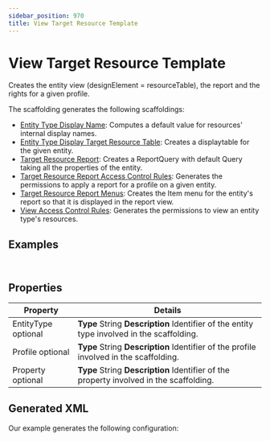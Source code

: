 ```yaml
---
sidebar_position: 970
title: View Target Resource Template
---
```


# View Target Resource Template

Creates the entity view (designElement = resourceTable), the report and the rights for a given profile.

The scaffolding generates the following scaffoldings:

* [Entity Type Display Name](../../entitytypes/entitytypes/entitytypedisplayname/index "Entity Type Display Name"): Computes a default value for resources' internal display names.
* [Entity Type Display Target Resource Table](../../entitytypes/entitytypes/entitytypedisplaytargetresourcetable/index "Entity Type Display Target Resource Table"): Creates a displaytable for the given entity.
* [Target Resource Report](../../queries/targetresourcereport/index "Target Resource Report"): Creates a ReportQuery with default Query taking all the properties of the entity.
* [Target Resource Report Access Control Rules](../../accesscontrolrules/queries/targetresourcereportaccesscontrolrules/index "Target Resource Report Access Control Rules"): Generates the permissions to apply a report for a profile on a given entity.
* [Target Resource Report Menus](../../entitytypes/entitytypes/targetresourcereportmenus/index "Target Resource Report Menus"): Creates the Item menu for the entity's report so that it is displayed in the report view.
* [View Access Control Rules](../../accesscontrolrules/resources/viewaccesscontrolrules/index "View Access Control Rules"): Generates the permissions to view an entity type's resources.

## Examples

```


```
## Properties

| Property | Details |
| --- | --- |
| EntityType optional | **Type**  String  **Description** Identifier of the entity type involved in the scaffolding. |
| Profile optional | **Type**  String  **Description** Identifier of the profile involved in the scaffolding. |
| Property optional | **Type**  String  **Description** Identifier of the property involved in the scaffolding. |

## Generated XML

Our example generates the following configuration:

```


```
